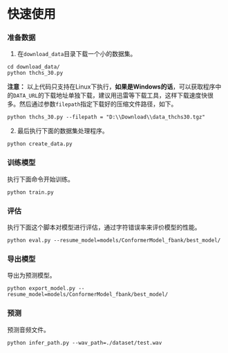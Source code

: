 # 快速使用

### 准备数据

1. 在`download_data`目录下载一个小的数据集。
```shell
cd download_data/
python thchs_30.py
```

**注意：** 以上代码只支持在Linux下执行，**如果是Windows的话**，可以获取程序中的`DATA_URL`的下载地址单独下载，建议用迅雷等下载工具，这样下载速度快很多。然后通过参数`filepath`指定下载好的压缩文件路径，如下。
```shell
python thchs_30.py --filepath = "D:\\Download\\data_thchs30.tgz"
```

2. 最后执行下面的数据集处理程序。
```shell
python create_data.py
```

### 训练模型

执行下面命令开始训练。
```shell
python train.py
```


### 评估

执行下面这个脚本对模型进行评估，通过字符错误率来评价模型的性能。
```shell
python eval.py --resume_model=models/ConformerModel_fbank/best_model/
```

### 导出模型

导出为预测模型。
```shell
python export_model.py --resume_model=models/ConformerModel_fbank/best_model/
```

### 预测

预测音频文件。
```shell script
python infer_path.py --wav_path=./dataset/test.wav
```
